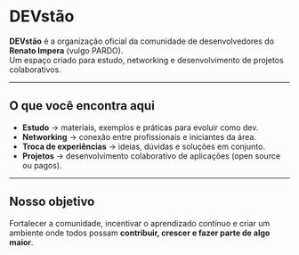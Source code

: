 # DEVstão

**DEVstão** é a organização oficial da comunidade de desenvolvedores do **Renato Impera** (vulgo PARDO).  
Um espaço criado para estudo, networking e desenvolvimento de projetos colaborativos.

---

## O que você encontra aqui
- **Estudo** → materiais, exemplos e práticas para evoluir como dev.  
- **Networking** → conexão entre profissionais e iniciantes da área.  
- **Troca de experiências** → ideias, dúvidas e soluções em conjunto.  
- **Projetos** → desenvolvimento colaborativo de aplicações (open source ou pagos).  

---

## Nosso objetivo
Fortalecer a comunidade, incentivar o aprendizado contínuo e criar um ambiente onde todos possam **contribuir, crescer e fazer parte de algo maior**.
